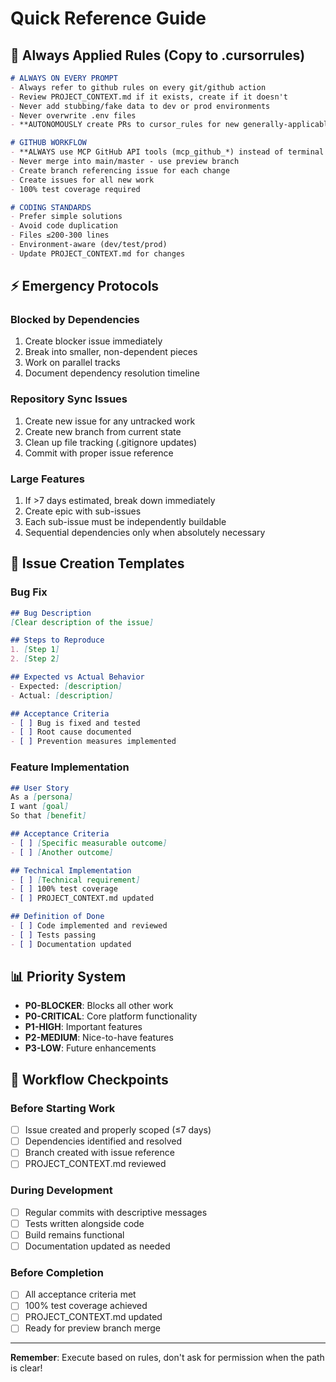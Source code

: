 # Quick Reference Guide

## 🚨 Always Applied Rules (Copy to .cursorrules)

```markdown
# ALWAYS ON EVERY PROMPT
- Always refer to github rules on every git/github action
- Review PROJECT_CONTEXT.md if it exists, create if it doesn't
- Never add stubbing/fake data to dev or prod environments
- Never overwrite .env files
- **AUTONOMOUSLY create PRs to cursor_rules for new generally-applicable rules**

# GITHUB WORKFLOW
- **ALWAYS use MCP GitHub API tools (mcp_github_*) instead of terminal git**
- Never merge into main/master - use preview branch
- Create branch referencing issue for each change
- Create issues for all new work
- 100% test coverage required

# CODING STANDARDS  
- Prefer simple solutions
- Avoid code duplication
- Files ≤200-300 lines
- Environment-aware (dev/test/prod)
- Update PROJECT_CONTEXT.md for changes
```

## ⚡ Emergency Protocols

### **Blocked by Dependencies**
1. Create blocker issue immediately
2. Break into smaller, non-dependent pieces
3. Work on parallel tracks
4. Document dependency resolution timeline

### **Repository Sync Issues**
1. Create new issue for any untracked work
2. Create new branch from current state
3. Clean up file tracking (.gitignore updates)
4. Commit with proper issue reference

### **Large Features**
1. If >7 days estimated, break down immediately
2. Create epic with sub-issues
3. Each sub-issue must be independently buildable
4. Sequential dependencies only when absolutely necessary

## 🎯 Issue Creation Templates

### **Bug Fix**
```markdown
## Bug Description
[Clear description of the issue]

## Steps to Reproduce
1. [Step 1]
2. [Step 2]

## Expected vs Actual Behavior
- Expected: [description]
- Actual: [description]

## Acceptance Criteria
- [ ] Bug is fixed and tested
- [ ] Root cause documented
- [ ] Prevention measures implemented
```

### **Feature Implementation**
```markdown
## User Story
As a [persona]
I want [goal]
So that [benefit]

## Acceptance Criteria
- [ ] [Specific measurable outcome]
- [ ] [Another outcome]

## Technical Implementation
- [ ] [Technical requirement]
- [ ] 100% test coverage
- [ ] PROJECT_CONTEXT.md updated

## Definition of Done
- [ ] Code implemented and reviewed
- [ ] Tests passing
- [ ] Documentation updated
```

## 📊 Priority System

- **P0-BLOCKER**: Blocks all other work
- **P0-CRITICAL**: Core platform functionality  
- **P1-HIGH**: Important features
- **P2-MEDIUM**: Nice-to-have features
- **P3-LOW**: Future enhancements

## 🔄 Workflow Checkpoints

### **Before Starting Work**
- [ ] Issue created and properly scoped (≤7 days)
- [ ] Dependencies identified and resolved
- [ ] Branch created with issue reference
- [ ] PROJECT_CONTEXT.md reviewed

### **During Development**
- [ ] Regular commits with descriptive messages
- [ ] Tests written alongside code
- [ ] Build remains functional
- [ ] Documentation updated as needed

### **Before Completion**
- [ ] All acceptance criteria met
- [ ] 100% test coverage achieved
- [ ] PROJECT_CONTEXT.md updated
- [ ] Ready for preview branch merge

---

**Remember**: Execute based on rules, don't ask for permission when the path is clear!